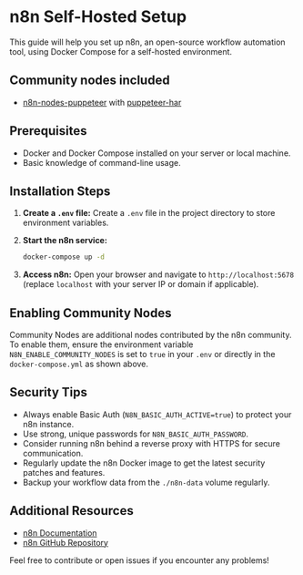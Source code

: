 # n8n Self-Hosted Setup

This guide will help you set up n8n, an open-source workflow automation tool, using Docker Compose for a self-hosted environment.

## Community nodes included

- [n8n-nodes-puppeteer](https://github.com/drudge/n8n-nodes-puppeteer) with [puppeteer-har](https://github.com/Everettss/puppeteer-har)

## Prerequisites

- Docker and Docker Compose installed on your server or local machine.
- Basic knowledge of command-line usage.

## Installation Steps

1. **Create a `.env` file:**
   Create a `.env` file in the project directory to store environment variables.

2. **Start the n8n service:**
   ```bash
   docker-compose up -d
   ```

3. **Access n8n:**
   Open your browser and navigate to `http://localhost:5678` (replace `localhost` with your server IP or domain if applicable).

## Enabling Community Nodes

Community Nodes are additional nodes contributed by the n8n community. To enable them, ensure the environment variable `N8N_ENABLE_COMMUNITY_NODES` is set to `true` in your `.env` or directly in the `docker-compose.yml` as shown above.

## Security Tips

- Always enable Basic Auth (`N8N_BASIC_AUTH_ACTIVE=true`) to protect your n8n instance.
- Use strong, unique passwords for `N8N_BASIC_AUTH_PASSWORD`.
- Consider running n8n behind a reverse proxy with HTTPS for secure communication.
- Regularly update the n8n Docker image to get the latest security patches and features.
- Backup your workflow data from the `./n8n-data` volume regularly.

## Additional Resources

- [n8n Documentation](https://docs.n8n.io/)
- [n8n GitHub Repository](https://github.com/n8n-io/n8n)

Feel free to contribute or open issues if you encounter any problems!
